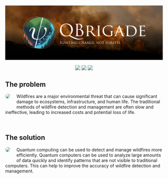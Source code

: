 ![Moving clouds](./web/public/readme_banner.png)

<p align="center">
<a target="_blank" href="https://github.com"><img src="https://img.shields.io/badge/quantum-computing-purple?logo=quantum&color=%23448b9e" /></a>
<a target="_blank" href="https://paoloose.site"><img src="https://img.shields.io/badge/status-superposed-blue?logo=atom&color=%23e7982c" /></a>
<a target="_blank" href="https://github.com"><img src="https://img.shields.io/badge/optimization-QUBO-green?logo=chart-line&color=%23467e4a" /></a>
</p>

## The problem

<img src="https://images.unsplash.com/photo-1578662996442-48f60103fc96?w=200&h=150&fit=crop" align="left" style="margin-right: 20px; margin-bottom: 20px; border-radius: 8px;">

Wildfires are a major environmental threat that can cause significant damage to ecosystems, infrastructure, and human life. The traditional methods of wildfire detection and management are often slow and ineffective, leading to increased costs and potential loss of life.

<br clear="left">

## The solution

<img src="https://images.unsplash.com/photo-1578662996442-48f60103fc96?w=200&h=150&fit=crop" align="left" style="margin-right: 20px; margin-bottom: 20px; border-radius: 8px;">

Quantum computing can be used to detect and manage wildfires more efficiently. Quantum computers can be used to analyze large amounts of data quickly and identify patterns that are not visible to traditional computers. This can help to improve the accuracy of wildfire detection and management.

<br clear="left">
